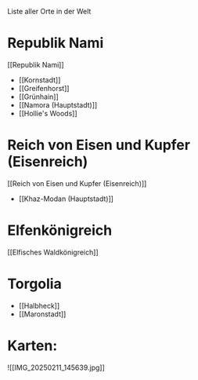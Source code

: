 Liste aller Orte in der Welt

# Republik Nami
[[Republik Nami]]
- [[Kornstadt]]
- [[Greifenhorst]]
- [[Grünhain]]
- [[Namora (Hauptstadt)]]
- [[Hollie's Woods]]

# Reich von Eisen und Kupfer (Eisenreich)
[[Reich von Eisen und Kupfer (Eisenreich)]]
- [[Khaz-Modan (Hauptstadt)]]

# Elfenkönigreich
[[Elfisches Waldkönigreich]]

# Torgolia
- [[Halbheck]]
- [[Maronstadt]]


# Karten:

![[IMG_20250211_145639.jpg]]